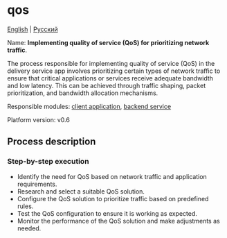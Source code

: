 # qos

[English](qos.md) | [Русский](qos.ru.md)

Name: **Implementing quality of service (QoS) for prioritizing network traffic**.

The process responsible for implementing quality of service (QoS) in the delivery service app involves prioritizing certain types of network traffic to ensure that critical applications or services receive adequate bandwidth and low latency. This can be achieved through traffic shaping, packet prioritization, and bandwidth allocation mechanisms.

Responsible modules: [client application](../../frontend/adminclient.md), [backend service](../../backend/adminbackend.md)

Platform version: v0.6

## Process description

### Step-by-step execution

- Identify the need for QoS based on network traffic and application requirements.
- Research and select a suitable QoS solution.
- Configure the QoS solution to prioritize traffic based on predefined rules.
- Test the QoS configuration to ensure it is working as expected.
- Monitor the performance of the QoS solution and make adjustments as needed.
